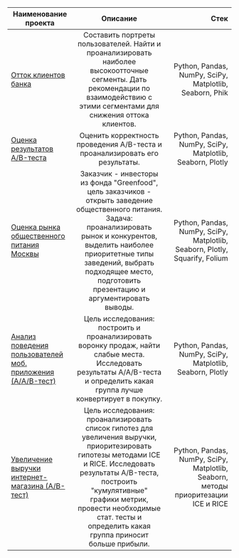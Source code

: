 | Наименование проекта       | Описание                | Стек |
| ------------- |:------------------:| -----:|
| [Отток клиентов банка](https://github.com/Vsevolod-lv/training_projects/blob/main/project_1/Отток%20Банки.ipynb)   | Составить портреты пользователей. Найти и проанализировать наиболее высокоотточные сегменты. Дать рекомендации по взаимодействию с этими сегментами для снижения оттока клиентов.    | Python, Pandas, NumPy, SciPy, Matplotlib, Seaborn, Phik |
| [Оценка результатов A/B-теста](https://github.com/Vsevolod-lv/training_projects/blob/main/project_3/Диплом%20АВ%20тест.ipynb) | Оценить корректность проведения  A/B-теста и проанализировать его результаты. |  Python, Pandas, NumPy, SciPy, Matplotlib, Seaborn, Plotly |
| [Оценка рынка общественного питания Москвы](https://github.com/Vsevolod-lv/training_projects/blob/main/project_4/ЯП%20проект.%20Как%20рассказать%20историю%20с%20помощью%20данных..ipynb)  | Заказчик - инвесторы из фонда "Greenfood", цель заказчиков - открыть заведение общественного питания. Задача: проанализировать рынок и конкурентов, выделить наиболее приоритетные типы заведений, выбрать подходящее место, подготовить презентацию и аргументировать выводы.         |  Python, Pandas, NumPy, SciPy, Matplotlib, Seaborn, Plotly, Squarify, Folium  |
| [Анализ поведения пользователей моб. приложения (А/A/B-тест)](https://github.com/Vsevolod-lv/training_projects/blob/main/Project_5/Анализ%20поведения%20пользователей%20приложения.%20AAB-тест.ipynb) | Цель исследования: построить и проанализировать воронку продаж, найти слабые места. Исследовать результаты A/A/B-теста и определить какая группа лучше конвертирует в покупку.|  Python, Pandas, NumPy, SciPy, Matplotlib, Seaborn, Plotly |
| [Увеличение выручки интернет-магазина (А/B-тест)](https://github.com/Vsevolod-lv/training_projects/blob/main/Project_6/Увеличение%20выручки%20интернет-магазина.ipynb) | Цель исследования: проанализировать список гипотез для увеличения выручки, приоритезировать гипотезы методами ICE и RICE. Исследовать результаты A/B-теста, построить "кумулятивные" графики метрик, провести необходимые стат. тесты и определить какая группа приносит больше прибыли.|  Python, Pandas, NumPy, SciPy, Matplotlib, Seaborn, методы приоритезации ICE и RICE |
